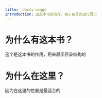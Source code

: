 ```yaml
---
title:  docsy-usage
introduction: 这是本书的简介，用于在首页进行展示
---
```

# 为什么有这本书？
这个是这本书的作用，用来展示目录结构的
# 为什么在这里？
因为在这里的位置是最适合的
